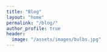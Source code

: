 ```yaml
---
title: "Blog"
layout: "home"
permalink: "/blog/"
author_profile: true
header:
  image: "/assets/images/bulbs.jpg"
---
```

